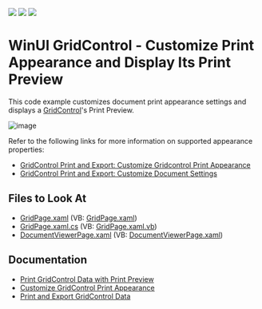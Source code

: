 <!-- default badges list -->
![](https://img.shields.io/endpoint?url=https://codecentral.devexpress.com/api/v1/VersionRange/422865628/21.2.3%2B)
[![](https://img.shields.io/badge/Open_in_DevExpress_Support_Center-FF7200?style=flat-square&logo=DevExpress&logoColor=white)](https://supportcenter.devexpress.com/ticket/details/T1040670)
[![](https://img.shields.io/badge/📖_How_to_use_DevExpress_Examples-e9f6fc?style=flat-square)](https://docs.devexpress.com/GeneralInformation/403183)
<!-- default badges end -->
# WinUI GridControl - Customize Print Appearance and Display Its Print Preview

This code example customizes document print appearance settings and displays a [GridControl](https://docs.devexpress.com/WinUI/DevExpress.WinUI.Grid.GridControl)'s Print Preview.

![image](https://user-images.githubusercontent.com/12169834/139531364-a13fd73e-1970-44f7-ad5e-1970604f85a2.png)

Refer to the following links for more information on supported appearance properties:
* [GridControl Print and Export: Customize Gridcontrol Print Appearance](https://docs.devexpress.com/WinUI/403345/controls/data-grid/print-export#customize-gridcontrol-print-appearance)
* [GridControl Print and Export: Customize Document Settings](https://docs.devexpress.com/WinUI/403345/controls/data-grid/print-export#customize-document-settings)

<!-- default file list -->
## Files to Look At

- [GridPage.xaml](./CS/CustomizePrintedGrid/CustomizePrintedGrid/Views/GridPage.xaml) (VB: [GridPage.xaml](./VB/CustomizePrintedGrid/CustomizePrintedGrid/Views/GridPage.xaml))
- [GridPage.xaml.cs](./CS/CustomizePrintedGrid/CustomizePrintedGrid/Views/GridPage.xaml.cs#L23) (VB: [GridPage.xaml.vb](./VB/CustomizePrintedGrid/CustomizePrintedGrid/Views/GridPage.xaml.vb))
- [DocumentViewerPage.xaml](./CS/CustomizePrintedGrid/CustomizePrintedGrid/Views/GridPage.xaml) (VB: [DocumentViewerPage.xaml](./VB/CustomizePrintedGrid/CustomizePrintedGrid/Views/GridPage.xaml))
<!-- default file list end -->

## Documentation

- [Print GridControl Data with Print Preview](https://docs.devexpress.com/WinUI/403345/controls/data-grid/print-export#print-data-with-print-preview)
- [Customize GridControl Print Appearance](https://docs.devexpress.com/WinUI/403345/controls/data-grid/print-export#customize-appearance)
- [Print and Export GridControl Data](https://docs.devexpress.com/WinUI/403345/controls/data-grid/print-export)
